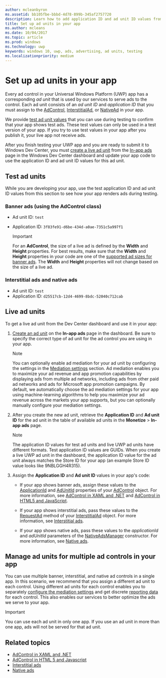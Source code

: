 ```yaml
---
author: mcleanbyron
ms.assetid: bb105fbe-bbbd-4d78-899b-345af2757720
description: Learn how to add application ID and ad unit ID values from the Windows Dev Center dashboard to your app before you submit your app to the Store.
title: Set up ad units in your app
ms.author: mcleans
ms.date: 10/04/2017
ms.topic: article
ms.prod: windows
ms.technology: uwp
keywords: windows 10, uwp, ads, advertising, ad units, testing
ms.localizationpriority: medium
---
```


# Set up ad units in your app

Every ad control in your Universal Windows Platform (UWP) app has a corresponding *ad unit* that is used by our services to serve ads to the control. Each ad unit consists of an *ad unit ID* and *application ID* that you must assign to the [AdControl](https://msdn.microsoft.com/library/windows/apps/microsoft.advertising.winrt.ui.adcontrol.aspx),  [InterstitialAd](https://msdn.microsoft.com/library/windows/apps/microsoft.advertising.winrt.ui.interstitialad.aspx), or [NativeAd](https://msdn.microsoft.com/library/windows/apps/microsoft.advertising.winrt.ui.nativead.aspx) in your app.

We provide [test ad unit values](#test-ad-units) that you can use during testing to confirm that your app shows test ads. These test values can only be used in a test version of your app. If you try to use test values in your app after you publish it, your live app not receive ads.

After you finish testing your UWP app and you are ready to submit it to Windows Dev Center, you must [create a live ad unit](#live-ad-units) from the [In-app ads](../publish/in-app-ads.md) page in the Windows Dev Center dashboard and update your app code to use the application ID and ad unit ID values for this ad unit.

<span id="test-ad-units" />

## Test ad units

While you are developing your app, use the test application ID and ad unit ID values from this section to see how your app renders ads during testing.

### Banner ads (using the AdControl class)

* Ad unit ID: ```test```
* Application ID:  ```3f83fe91-d6be-434d-a0ae-7351c5a997f1```

    > [!IMPORTANT]
    > For an **AdControl**, the size of a live ad is defined by the **Width** and **Height** properties. For best results, make sure that the **Width** and **Height** properties in your code are one of the [supported ad sizes for banner ads](supported-ad-sizes-for-banner-ads.md). The **Width** and **Height** properties will not change based on the size of a live ad.

### Interstitial ads and native ads

* Ad unit ID: ```test```
* Application ID:  ```d25517cb-12d4-4699-8bdc-52040c712cab```

<span id="live-ad-units" />

## Live ad units

To get a live ad unit from the Dev Center dashboard and use it in your app:

1.  [Create an ad unit](../publish/in-app-ads.md#create-ad-unit) on the **In-app ads** page in the dashboard. Be sure to specify the correct type of ad unit for the ad control you are using in your app.
    > [!NOTE]
    > You can optionally enable ad mediation for your ad unit by configuring the settings in the [Mediation settings](../publish/in-app-ads.md#mediation) section. Ad mediation enables you to maximize your ad revenue and app promotion capabilities by displaying ads from multiple ad networks, including ads from other paid ad networks and ads for Microsoft app promotion campaigns. By default, we automatically choose the ad mediation settings for your app using machine-learning algorithms to help you maximize your ad revenue across the markets your app supports, but you can optionally manually configure your mediation settings.

2.  After you create the new ad unit, retrieve the **Application ID** and **Ad unit ID** for the ad unit in the table of available ad units in the **Monetize** &gt; **In-app ads** page.
    > [!NOTE]
    > The application ID values for test ad units and live UWP ad units have different formats. Test application ID values are GUIDs. When you create a live UWP ad unit in the dashboard, the application ID value for the ad unit always matches the Store ID for your app (an example Store ID value looks like 9NBLGGH4R315).

3.  Assign the **Application ID** and **Ad unit ID** values in your app's code:

    * If your app shows banner ads, assign these values to the [ApplicationId](https://msdn.microsoft.com/library/mt313174.aspx) and [AdUnitId](https://msdn.microsoft.com/library/mt313171.aspx) properties of your [AdControl](https://msdn.microsoft.com/library/mt313154.aspx) object. For more information, see [AdControl in XAML and .NET](../monetize/adcontrol-in-xaml-and--net.md) and [AdControl in HTML5 and JavaScript](../monetize/adcontrol-in-html-5-and-javascript.md).

    * If your app shows interstitial ads, pass these values to the [RequestAd](https://msdn.microsoft.com/library/mt313192.aspx) method of your [InterstitialAd](https://msdn.microsoft.com/library/mt313189.aspx) object. For more information, see [Interstitial ads](../monetize/interstitial-ads.md).

    * If your app shows native ads, pass these values to the *applicationId* and *adUnitId* parameters of the [NativeAdsManager](https://msdn.microsoft.com/library/windows/apps/microsoft.advertising.winrt.ui.nativeadsmanager.nativeadsmanager.aspx) constructor. For more information, see [Native ads](../monetize/native-ads.md).

<span id="manage" />

## Manage ad units for multiple ad controls in your app

You can use multiple banner, interstitial, and native ad controls in a single app. In this scenario, we recommend that you assign a different ad unit to each control. Using different ad units for each control enables you to separately [configure the mediation settings](../publish/in-app-ads.md#mediation) and get discrete [reporting data](../publish/advertising-performance-report.md) for each control. This also enables our services to better optimize the ads we serve to your app.

> [!IMPORTANT]
> You can use each ad unit in only one app. If you use an ad unit in more than one app, ads will not be served for that ad unit.

## Related topics

* [AdControl in XAML and .NET](adcontrol-in-xaml-and--net.md)
* [AdControl in HTML 5 and Javascript](adcontrol-in-html-5-and-javascript.md)
* [Interstitial ads](interstitial-ads.md)
* [Native ads](native-ads.md)


 

 
